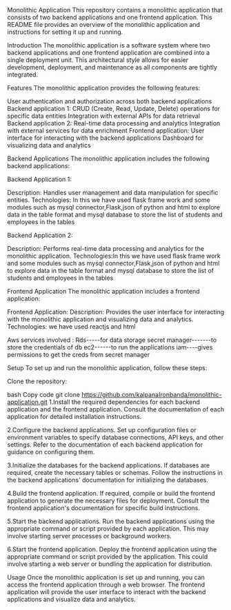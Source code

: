 Monolithic Application
This repository contains a monolithic application that consists of two backend applications and one frontend application. This README file provides an overview of the monolithic application and instructions for setting it up and running.


Introduction
The monolithic application is a software system where two backend applications and one frontend application are combined into a single deployment unit. This architectural style allows for easier development, deployment, and maintenance as all components are tightly integrated.


Features
The monolithic application provides the following features:

User authentication and authorization across both backend applications
Backend application 1:
CRUD (Create, Read, Update, Delete) operations for specific data entities
Integration with external APIs for data retrieval
Backend application 2:
Real-time data processing and analytics
Integration with external services for data enrichment
Frontend application:
User interface for interacting with the backend applications
Dashboard for visualizing data and analytics


Backend Applications
The monolithic application includes the following backend applications:

Backend Application 1:

Description: Handles user management and data manipulation for specific entities.
Technologies: In this we have used flask frame work and some modules such as mysql connector,Flask,json of python and html to explore data in the table format and mysql database to store the list of students and employees in the tables

Backend Application 2:

Description: Performs real-time data processing and analytics for the monolithic application.
Technologies:In this we have used flask frame work and some modules such as mysql connector,Flask,json of python and html to explore data in the table format and mysql database to store the list of students and employees in the tables

Frontend Application
The monolithic application includes a frontend application:

Frontend Application:
Description: Provides the user interface for interacting with the monolithic application and visualizing data and analytics.
Technologies: we have used reactjs and html 

Aws services involved :
Rds-----for data storage
secret manager-------to store the credentials of db 
ec2------to run the applications 
iam----gives permissions to get the creds from secret manager


Setup
To set up and run the monolithic application, follow these steps:

Clone the repository:

bash
Copy code
git clone https://github.com/kalpanaIronbanda/monolithic-application.git
1.Install the required dependencies for each backend application and the frontend application. Consult the documentation of each application for detailed installation instructions.

2.Configure the backend applications. Set up configuration files or environment variables to specify database connections, API keys, and other settings. Refer to the documentation of each backend application for guidance on configuring them.

3.Initialize the databases for the backend applications. If databases are required, create the necessary tables or schemas. Follow the instructions in the backend applications' documentation for initializing the databases.

4.Build the frontend application. If required, compile or build the frontend application to generate the necessary files for deployment. Consult the frontend application's documentation for specific build instructions.

5.Start the backend applications. Run the backend applications using the appropriate command or script provided by each application. This may involve starting server processes or background workers.

6.Start the frontend application. Deploy the frontend application using the appropriate command or script provided by the application. This could involve starting a web server or bundling the application for distribution.

Usage
Once the monolithic application is set up and running, you can access the frontend application through a web browser. The frontend application will provide the user interface to interact with the backend applications and visualize data and analytics.